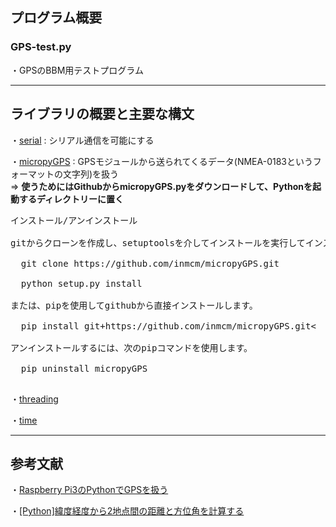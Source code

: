 ## プログラム概要
### GPS-test.py 
・GPSのBBM用テストプログラム

***
## ライブラリの概要と主要な構文
・[serial](https://qiita.com/kosystem/items/0023cfee941fdf099087) : シリアル通信を可能にする<br>

・[micropyGPS](https://github.com/inmcm/micropyGPS) : GPSモジュールから送られてくるデータ(NMEA-0183というフォーマットの文字列)を扱う<br>
⇒ **使うためにはGithubからmicropyGPS.pyをダウンロードして、Pythonを起動するディレクトリーに置く**<br>

<pre>
インストール/アンインストール<br>
gitからクローンを作成し、setuptoolsを介してインストールを実行してインストールします。<br>
  git clone https://github.com/inmcm/micropyGPS.git<br>
  python setup.py install<br>
または、pipを使用してgithubから直接インストールします。<br>
  pip install git+https://github.com/inmcm/micropyGPS.git<<br>
アンインストールするには、次のpipコマンドを使用します。<br>
  pip uninstall micropyGPS<br>
</pre>

・[threading]()<br>

・[time]()<br>

***
## 参考文献

・[Raspberry Pi3のPythonでGPSを扱う](https://qiita.com/AmbientData/items/fff54c8ac8ec95aeeee6)

・[[Python]緯度経度から2地点間の距離と方位角を計算する](https://qiita.com/r-fuji/items/99ca549b963cedc106ab)
